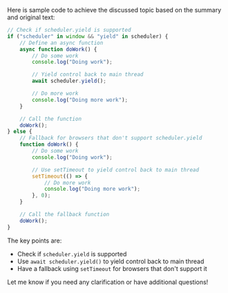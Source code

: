 Here is sample code to achieve the discussed topic based on the summary and original text:

```js
// Check if scheduler.yield is supported
if ("scheduler" in window && "yield" in scheduler) {
	// Define an async function
	async function doWork() {
		// Do some work
		console.log("Doing work");

		// Yield control back to main thread
		await scheduler.yield();

		// Do more work
		console.log("Doing more work");
	}

	// Call the function
	doWork();
} else {
	// Fallback for browsers that don't support scheduler.yield
	function doWork() {
		// Do some work
		console.log("Doing work");

		// Use setTimeout to yield control back to main thread
		setTimeout(() => {
			// Do more work
			console.log("Doing more work");
		}, 0);
	}

	// Call the fallback function
	doWork();
}
```

The key points are:

- Check if `scheduler.yield` is supported
- Use `await scheduler.yield()` to yield control back to main thread
- Have a fallback using `setTimeout` for browsers that don't support it

Let me know if you need any clarification or have additional questions!
